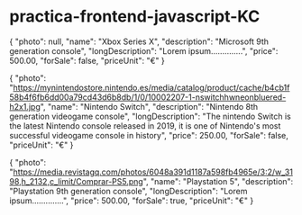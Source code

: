 # practica-frontend-javascript-KC


{
    "photo": null,
    "name": "Xbox Series X",
    "description": "Microsoft 9th generation console",
    "longDescription": "Lorem ipsum..............",
    "price": 500.00,
    "forSale": false,
    "priceUnit": "€"
}


{
    "photo": "https://mynintendostore.nintendo.es/media/catalog/product/cache/b4cb1f58b4f6fb6dd00a79cd43d6b8db/1/0/10002207-1-nswitchhwneonbluered-h2x1.jpg",
    "name": "Nintendo Switch",
    "description": "Nintendo 8th generation videogame console",
    "longDescription": "The nintendo Switch is the latest Nintendo console released in 2019, it is one of Nintendo's most successful videogame console in history",
    "price": 250.00,
    "forSale": false,
    "priceUnit": "€"
}



{
    "photo": "https://media.revistagq.com/photos/6048a391d1187a598fb4965e/3:2/w_3198,h_2132,c_limit/Comprar-PS5.png",
    "name": "Playstation 5",
    "description": "Playstation 9th generation console",
    "longDescription": "Lorem ipsum..............",
    "price": 500.00,
    "forSale": true,
    "priceUnit": "€"
}